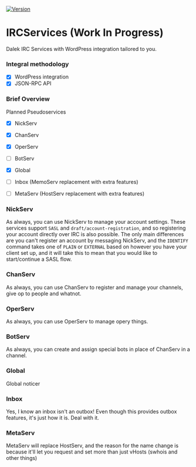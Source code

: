 [![Version](https://img.shields.io/badge/Version-0.1-beta-blue.svg)](https://shields.io/)

# IRCServices (Work In Progress)
Dalek IRC Services with WordPress integration tailored to you.

### Integral methodology ###
- [x] WordPress integration
- [x] JSON-RPC API

### Brief Overview ###


Planned Pseudoservices

- [x] NickServ
- [x] ChanServ
- [x] OperServ
- [ ] BotServ
- [x] Global
- [ ] Inbox (MemoServ replacement with extra features)
- [ ] MetaServ (HostServ replacement with extra features)


### NickServ ###
As always, you can use NickServ to manage your account settings. These services support `SASL` and `draft/account-registration`, and so registering your account directly over IRC is also possible. The only main differences are you can't register an account by messaging NickServ, and the `IDENTIFY` command takes one of `PLAIN` or `EXTERNAL` based on however you have your client set up, and it will take this to mean that you would like to start/continue a SASL flow.

### ChanServ ###
As always, you can use ChanServ to register and manage your channels, give op to people and whatnot.

### OperServ ###
As always, you can use OperServ to manage opery things.

### BotServ ###
As always, you can create and assign special bots in place of ChanServ in a channel.

### Global ###
Global noticer

### Inbox ###
Yes, I know an inbox isn't an outbox! Even though this provides outbox features, it's just how it is. Deal with it.

### MetaServ ###
MetaServ will replace HostServ, and the reason for the name change is because it'll let you request and set more than just vHosts (swhois and other things)
